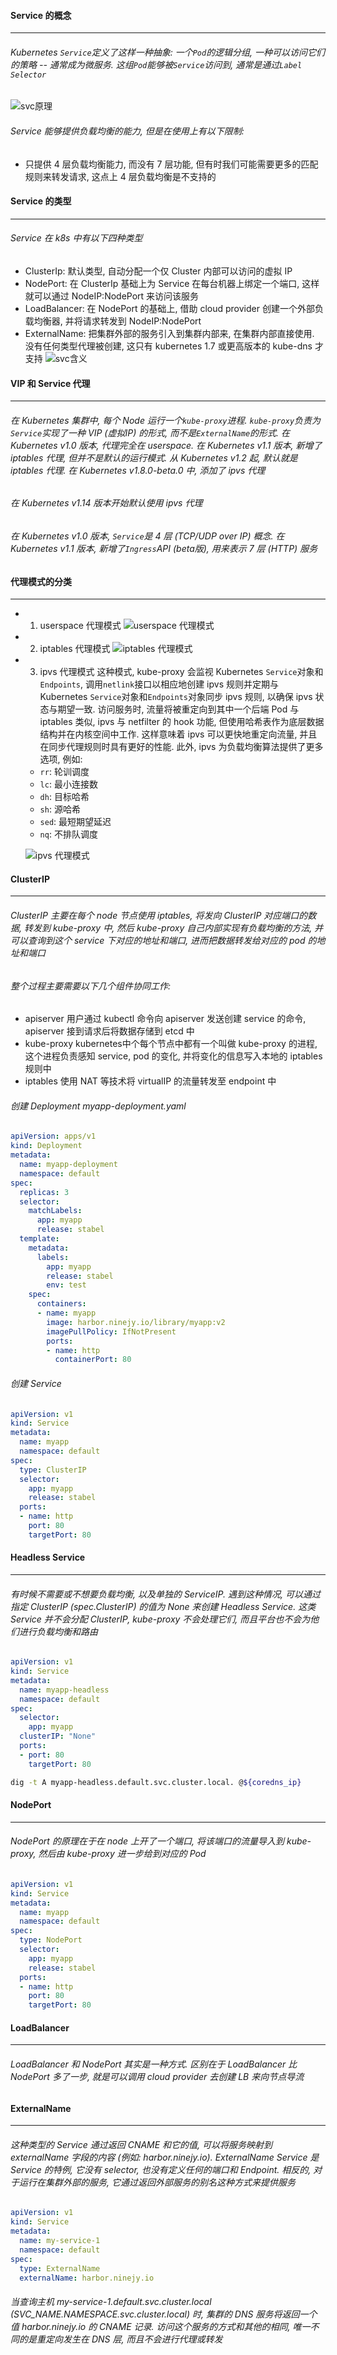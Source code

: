 #### Service 的概念
---
###### Kubernetes `Service`定义了这样一种抽象: 一个`Pod`的逻辑分组, 一种可以访问它们的策略 -- 通常成为微服务. 这组`Pod`能够被`Service`访问到, 通常是通过`Label Selector`
  ![svc原理](images/svc.png)
###### Service 能够提供负载均衡的能力, 但是在使用上有以下限制:
  - 只提供 4 层负载均衡能力, 而没有 7 层功能, 但有时我们可能需要更多的匹配规则来转发请求, 这点上 4 层负载均衡是不支持的

#### Service 的类型
---
###### Service 在 k8s 中有以下四种类型
  - ClusterIp: 默认类型, 自动分配一个仅 Cluster 内部可以访问的虚拟 IP
  - NodePort: 在 ClusterIp 基础上为 Service 在每台机器上绑定一个端口, 这样就可以通过 NodeIP:NodePort 来访问该服务
  - LoadBalancer: 在 NodePort 的基础上, 借助 cloud provider 创建一个外部负载均衡器, 并将请求转发到 NodeIP:NodePort
  - ExternalName: 把集群外部的服务引入到集群内部来, 在集群内部直接使用. 没有任何类型代理被创建, 这只有 kubernetes 1.7 或更高版本的 kube-dns 才支持
    ![svc含义](images/svc1.png)

 #### VIP 和 Service 代理
---
 ###### 在 Kubernetes 集群中, 每个 Node 运行一个`kube-proxy`进程. `kube-proxy`负责为`Service`实现了一种 VIP (虚拟IP) 的形式, 而不是`ExternalName`的形式. 在 Kubernetes v1.0 版本, 代理完全在 userspace. 在 Kubernetes v1.1 版本, 新增了 iptables 代理, 但并不是默认的运行模式. 从 Kubernetes v1.2 起, 默认就是 iptables 代理. 在 Kubernetes v1.8.0-beta.0 中, 添加了 ipvs 代理
 ###### 在 Kubernetes v1.14 版本开始默认使用 ipvs 代理
 ###### 在 Kubernetes v1.0 版本, `Service`是 4 层 (TCP/UDP over IP) 概念. 在 Kubernetes v1.1 版本, 新增了`Ingress`API (beta版), 用来表示 7 层 (HTTP) 服务

 #### 代理模式的分类
---
   - 1. userspace 代理模式
     ![userspace 代理模式](images/userspace_proxy.png)

   - 2. iptables 代理模式
     ![iptables 代理模式](images/iptables_proxy.png)

   - 3. ipvs 代理模式
     这种模式, kube-proxy 会监视 Kubernetes `Service`对象和`Endpoints`, 调用`netlink`接口以相应地创建 ipvs 规则并定期与 Kubernetes `Service`对象和`Endpoints`对象同步 ipvs 规则, 以确保 ipvs 状态与期望一致. 访问服务时, 流量将被重定向到其中一个后端 Pod
     与 iptables 类似, ipvs 与 netfilter 的 hook 功能, 但使用哈希表作为底层数据结构并在内核空间中工作. 这样意味着 ipvs 可以更快地重定向流量, 并且在同步代理规则时具有更好的性能. 此外, ipvs 为负载均衡算法提供了更多选项, 例如:
       - `rr`: 轮训调度
       - `lc`: 最小连接数
       - `dh`: 目标哈希
       - `sh`: 源哈希
       - `sed`: 最短期望延迟
       - `nq`: 不排队调度 
     <!-- 注意: ipvs 模式假定在运行 kube-proxy 之前在节点上都已经安装了 IPVS 内核模块. 当 kube-proxy 以 ipvs 代理模式启动时, kube-proxy 将验证节点上是否安装了 IPVS 模块, 如果未安装, 则 kube-proxy 将回退到 iptables 代理模式 -->
     ![ipvs 代理模式](images/ipvs_proxy.png)

#### ClusterIP
---
###### ClusterIP 主要在每个 node 节点使用 iptables, 将发向 ClusterIP 对应端口的数据, 转发到 kube-proxy 中, 然后 kube-proxy 自己内部实现有负载均衡的方法, 并可以查询到这个 service 下对应的地址和端口, 进而把数据转发给对应的 pod 的地址和端口
###### 整个过程主要需要以下几个组件协同工作:
  - apiserver 用户通过 kubectl 命令向 apiserver 发送创建 service 的命令, apiserver 接到请求后将数据存储到 etcd 中
  - kube-proxy kubernetes中个每个节点中都有一个叫做 kube-proxy 的进程, 这个进程负责感知 service, pod 的变化, 并将变化的信息写入本地的 iptables 规则中
  - iptables 使用 NAT 等技术将 virtualIP 的流量转发至 endpoint 中

###### 创建 Deployment myapp-deployment.yaml
```yaml
apiVersion: apps/v1
kind: Deployment
metadata:
  name: myapp-deployment
  namespace: default
spec:
  replicas: 3
  selector:
    matchLabels:
      app: myapp
      release: stabel
  template:
    metadata:
      labels:
        app: myapp
        release: stabel
        env: test
    spec:
      containers:
      - name: myapp
        image: harbor.ninejy.io/library/myapp:v2
        imagePullPolicy: IfNotPresent
        ports:
        - name: http
          containerPort: 80
```
###### 创建 Service
```yaml
apiVersion: v1
kind: Service
metadata:
  name: myapp
  namespace: default
spec:
  type: ClusterIP
  selector:
    app: myapp
    release: stabel
  ports:
  - name: http
    port: 80
    targetPort: 80
```

#### Headless Service
---
###### 有时候不需要或不想要负载均衡, 以及单独的 ServiceIP. 遇到这种情况, 可以通过指定 ClusterIP (spec.ClusterIP) 的值为 None 来创建 Headless Service. 这类 Service 并不会分配 ClusterIP, kube-proxy 不会处理它们, 而且平台也不会为他们进行负载均衡和路由
```yaml
apiVersion: v1
kind: Service
metadata:
  name: myapp-headless
  namespace: default
spec:
  selector:
    app: myapp
  clusterIP: "None"
  ports:
  - port: 80
    targetPort: 80
```
```bash
dig -t A myapp-headless.default.svc.cluster.local. @${coredns_ip}
```

#### NodePort
---
###### NodePort 的原理在于在 node 上开了一个端口, 将该端口的流量导入到 kube-proxy, 然后由 kube-proxy 进一步给到对应的 Pod
```yaml
apiVersion: v1
kind: Service
metadata:
  name: myapp
  namespace: default
spec:
  type: NodePort
  selector:
    app: myapp
    release: stabel
  ports:
  - name: http
    port: 80
    targetPort: 80
```

#### LoadBalancer
---
###### LoadBalancer 和 NodePort 其实是一种方式. 区别在于 LoadBalancer 比 NodePort 多了一步, 就是可以调用 cloud provider 去创建 LB 来向节点导流

#### ExternalName
---
###### 这种类型的 Service 通过返回 CNAME 和它的值, 可以将服务映射到 externalName 字段的内容 (例如: harbor.ninejy.io). ExternalName Service 是 Service 的特例, 它没有 selector, 也没有定义任何的端口和 Endpoint. 相反的, 对于运行在集群外部的服务, 它通过返回外部服务的别名这种方式来提供服务
```yaml
apiVersion: v1
kind: Service
metadata:
  name: my-service-1
  namespace: default
spec:
  type: ExternalName
  externalName: harbor.ninejy.io
```
###### 当查询主机 my-service-1.default.svc.cluster.local (SVC_NAME.NAMESPACE.svc.cluster.local) 时, 集群的 DNS 服务将返回一个值 harbor.ninejy.io 的 CNAME 记录. 访问这个服务的方式和其他的相同, 唯一不同的是重定向发生在 DNS 层, 而且不会进行代理或转发
